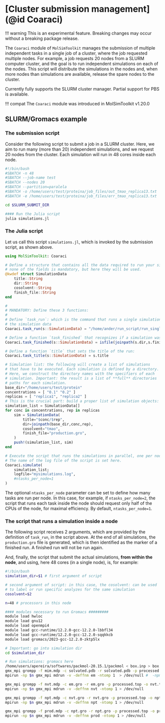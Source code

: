 # [Cluster submission management](@id Coaraci)

!!! warning
    This is an experimental feature. Breaking changes may occur without 
    a breaking package release.

The `Coaraci` module of `MolSimToolkit` manages the submission of multiple independent tasks in a single job of a cluster, where the job requested multiple nodes.
For example, a job requests 20 nodes from a SLURM computer cluster, and the goal is to run independent simulations on each of the nodes.
This script will distribute the simulations in the nodes and, when more nodes than simulations are available, release the spare nodes
to the cluster.

Currently fully supports the SLURM cluster manager. Partial support for PBS is available.

!!! compat
    The `Coaraci` module was introduced in MolSimToolkit v1.20.0

## SLURM/Gromacs example

### The submission script

Consider the following script to submit a job in a SLURM cluster. Here, we aim to run many (more than 20)
independent simulations, and we request 20 nodes from the cluster. Each simulation will run in 48 cores
inside each node.

```bash
#!/bin/bash
#SBATCH -n 48
#SBATCH --job-name test
#SBATCH --nodes 20
#SBATCH --partition=paralela
#SBATCH -o /home/users/test/proteina/job_files/out_tmao_replica13.txt
#SBATCH -e /home/users/test/proteina/job_files/err_tmao_replica13.txt

cd $SLURM_SUBMIT_DIR

#### Run the Julia script
julia simulations.jl
```

### The Julia script

Let us call this script `simulations.jl`, which is invoked by the submission script, as shown above.

```julia
using MolSimToolkit: Coaraci

# Define a structure that contains all the data required to run your simulations.
# none of the fields is mandatory, but here they will be used.
@kwdef struct SimulationData
    title::String
    dir::String
    cosolvent::String
    finish_file::String
end

#
# MANDATORY: Define these 3 functions:
#
# Define `task_run`: which is the command that runs a single simulation, possibly using as arguments
# the simulation data
Coaraci.task_run(s::SimulationData) = "/home/ander/run_script/run_single_simulation.sh $(s.dir) $(s.cosolvent)"

# Define a function `task_finished` that recognizes if a simulation was already run.
Coaraci.task_finished(s::SimulationData) = isfile(joinpath(s.dir,s.finish_file))

# Define a function `title` that sets the title of the run:
Coaraci.task_title(s::SimulationData) = s.title

# Simulation list: the following will create a list of simulations
# that have to be executed. Each simulation is defined by a directory.
# Here, we construct the directory names with the specifiers of each
# simulation. Important: the result is a list of **full** directories
# paths for each simulation.
base_dir="/home/users/test/protein"
concentrations = [ "0.1" "0.2" ]
replicas = [ "replica1", "replica2" ]
# This is the crucial part: build a proper list of simulation objects:
simulation_list = SimulationData[]
for conc in concentrations, rep in replicas
    sim = SimulationData(
        title="$conc/$rep",
        dir=joinpath(base_dir,conc,rep),
        cosolvent="tmao",
        finish_file="production.gro",
    )
    push!(simulation_list, sim)
end

# Execute the script that runs the simulations in parallel, one per node.
# The name of the log file of the script is set here.
Coaraci.simulate(
    simulation_list; 
    logfile="mysimulations.log",
    #ntasks_per_node=1
)
```

The optional `ntasks_per_node` parameter can be set to define how many tasks are run per node. 
In this case, for example, if `ntasks_per_node=2`, the script that runs each task inside the 
node should request only half of the CPUs of the node, for maximal efficiency. By default,
`ntasks_per_node=1`.  

### The script that runs a simulation inside a node

The following script receives 2 arguments, which are provided by the definition of `task_run`,
in the script above. At the end of all simulations, the `production.gro` file is generated, which 
is then identified as the marker of a finished run. A finished run will not be run again.

And, finally, the script that submit the actual simulations, **from within the node**, and
using, here 48 cores (in a single node), is, for example:

```bash
#!/bin/bash
simulation_dir=$1 # first argument of script

# second argument of script: in this case, the cosolvent: can be used
# to label or run specific analyzes for the same simulation
cosolvent=$2

n=48 # processors in this node

#### modules necessary to run Gromacs #########
module load hwloc
module load gnu12
module load openmpi4
module load gcc-runtime/12.2.0-gcc-12.2.0-lbbfl34
module load gcc-runtime/12.2.0-gcc-12.2.0-sqqkkcb
module load gromacs/2023-gcc-12.2.0-zktp5lx

# Important: go into simulation dir
cd $simulation_dir

# Run simulations: gromacs here
/home/users/apereira/softwares/packmol-20.15.1/packmol < box.inp > box.log
gmx_mpi grompp -f mim.mdp -c solvated.pdb -r solvated.pdb -p processed.top -o em.tpr -maxwarn 3 > /dev/null
mpirun -np $n gmx_mpi mdrun -v -deffnm em -ntomp 1  > /dev/null #  -npme 12 -dd 4 3 3

gmx_mpi grompp -f nvt.mdp -c em.gro -r em.gro -p processed.top -o nvt.tpr -maxwarn 3 > /dev/null
mpirun -np $n gmx_mpi mdrun -v -deffnm nvt -ntomp 1 > /dev/null

gmx_mpi grompp -f npt.mdp -c nvt.gro -r nvt.gro -p processed.top -o npt.tpr -maxwarn 3 > /dev/null
mpirun -np $n gmx_mpi mdrun -v -deffnm npt -ntomp 1 > /dev/null

gmx_mpi grompp -f prod.mdp -c npt.gro -r npt.gro -p processed.top -o prod.tpr -maxwarn 3 > /dev/null
mpirun -np $n gmx_mpi mdrun -v -deffnm prod -ntomp 1 > /dev/null
```
